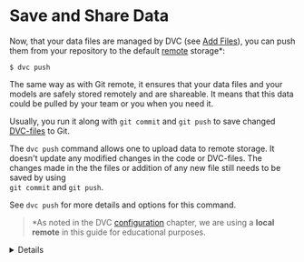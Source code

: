 # Save and Share Data

Now, that your data files are managed by DVC (see
[Add Files](/doc/get-started/add-files)), you can push them from your repository
to the default [remote](/doc/commands-reference/remote) storage\*:

```dvc
$ dvc push
```

The same way as with Git remote, it ensures that your data files and your models
are safely stored remotely and are shareable. It means that this data could be
pulled by your team or you when you need it.

Usually, you run it along with `git commit` and `git push` to save changed
[DVC-files](/doc/user-guide/dvc-file-format) to Git.

The `dvc push` command allows one to upload data to remote storage. It doesn't
update any modified changes in the code or DVC-files. The changes made in the 
the files or addition of any new file still needs to be saved by using        
`git commit` and `git push`.

See `dvc push` for more details and options for this command.

> \*As noted in the DVC [configuration](/doc/get-started/configure) chapter, we
> are using a **local remote** in this guide for educational purposes.

<details>

### Expand to learn more about DVC internals

You can check now that actual data file has been copied to the remote we created
in the [configuration](/doc/get-started/configure) chapter:

```dvc
$ ls -R /tmp/dvc-storage
/tmp/dvc-storage/a3:
04afb96060aad90176268345e10355
```

where `a304afb96060aad90176268345e10355` is an MD5 hash of the `data.xml` file,
and if you check the `data.xml.dvc` [DVC-file](/doc/user-guide/dvc-file-format)
you will see that it has this hash inside.

</details>
